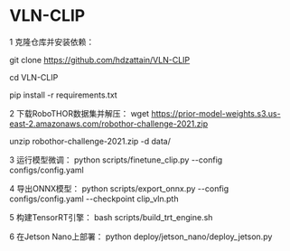 # VLN-CLIP


1 克隆仓库并安装依赖：

git clone https://github.com/hdzattain/VLN-CLIP

cd VLN-CLIP

pip install -r requirements.txt


2 下载RoboTHOR数据集并解压：
wget https://prior-model-weights.s3.us-east-2.amazonaws.com/robothor-challenge-2021.zip

unzip robothor-challenge-2021.zip -d data/


3 运行模型微调：
python scripts/finetune_clip.py --config configs/config.yaml

4 导出ONNX模型：
python scripts/export_onnx.py --config configs/config.yaml --checkpoint clip_vln.pth


5 构建TensorRT引擎：
bash scripts/build_trt_engine.sh


6 在Jetson Nano上部署：
python deploy/jetson_nano/deploy_jetson.py
